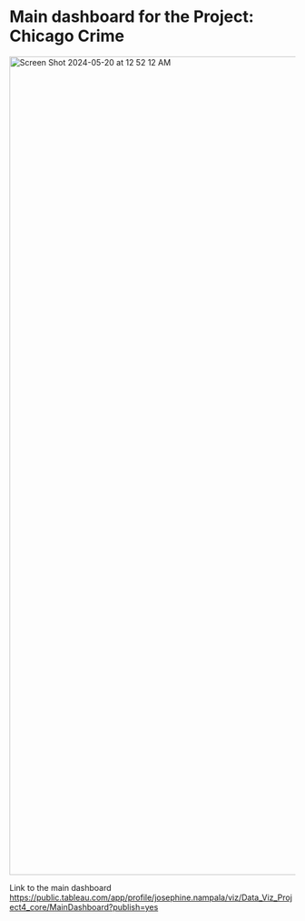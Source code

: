 # Main dashboard for the Project: Chicago Crime

<img width="1439" alt="Screen Shot 2024-05-20 at 12 52 12 AM" src="https://github.com/Josey1/Data_Viz/assets/14218202/82e9423c-28ab-42d5-8953-55ca6816128b">

Link to the main dashboard
https://public.tableau.com/app/profile/josephine.nampala/viz/Data_Viz_Project4_core/MainDashboard?publish=yes
